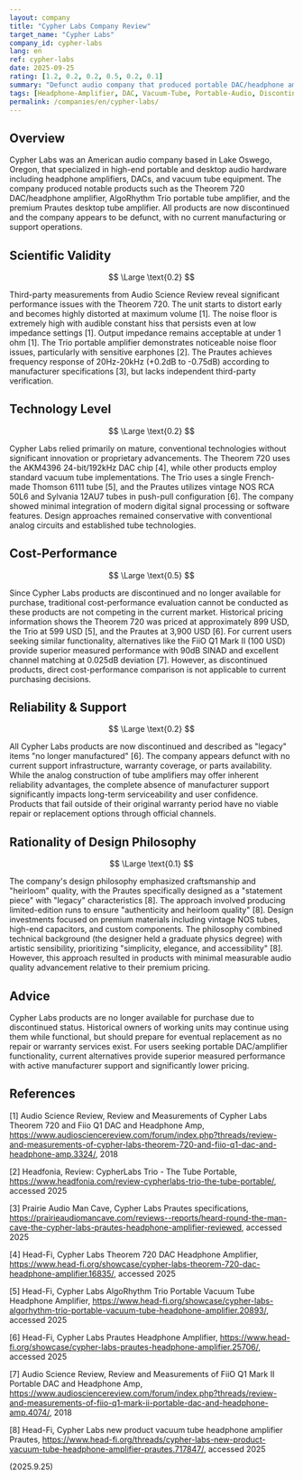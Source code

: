 ```yaml
---
layout: company
title: "Cypher Labs Company Review"
target_name: "Cypher Labs"
company_id: cypher-labs
lang: en
ref: cypher-labs
date: 2025-09-25
rating: [1.2, 0.2, 0.2, 0.5, 0.2, 0.1]
summary: "Defunct audio company that produced portable DAC/headphone amplifiers and vacuum tube equipment with problematic performance and high prices"
tags: [Headphone-Amplifier, DAC, Vacuum-Tube, Portable-Audio, Discontinued]
permalink: /companies/en/cypher-labs/
---
```


## Overview

Cypher Labs was an American audio company based in Lake Oswego, Oregon, that specialized in high-end portable and desktop audio hardware including headphone amplifiers, DACs, and vacuum tube equipment. The company produced notable products such as the Theorem 720 DAC/headphone amplifier, AlgoRhythm Trio portable tube amplifier, and the premium Prautes desktop tube amplifier. All products are now discontinued and the company appears to be defunct, with no current manufacturing or support operations.

## Scientific Validity

$$ \Large \text{0.2} $$

Third-party measurements from Audio Science Review reveal significant performance issues with the Theorem 720. The unit starts to distort early and becomes highly distorted at maximum volume [1]. The noise floor is extremely high with audible constant hiss that persists even at low impedance settings [1]. Output impedance remains acceptable at under 1 ohm [1]. The Trio portable amplifier demonstrates noticeable noise floor issues, particularly with sensitive earphones [2]. The Prautes achieves frequency response of 20Hz-20kHz (+0.2dB to -0.75dB) according to manufacturer specifications [3], but lacks independent third-party verification.

## Technology Level

$$ \Large \text{0.2} $$

Cypher Labs relied primarily on mature, conventional technologies without significant innovation or proprietary advancements. The Theorem 720 uses the AKM4396 24-bit/192kHz DAC chip [4], while other products employ standard vacuum tube implementations. The Trio uses a single French-made Thomson 6111 tube [5], and the Prautes utilizes vintage NOS RCA 50L6 and Sylvania 12AU7 tubes in push-pull configuration [6]. The company showed minimal integration of modern digital signal processing or software features. Design approaches remained conservative with conventional analog circuits and established tube technologies.

## Cost-Performance

$$ \Large \text{0.5} $$

Since Cypher Labs products are discontinued and no longer available for purchase, traditional cost-performance evaluation cannot be conducted as these products are not competing in the current market. Historical pricing information shows the Theorem 720 was priced at approximately 899 USD, the Trio at 599 USD [5], and the Prautes at 3,900 USD [6]. For current users seeking similar functionality, alternatives like the FiiO Q1 Mark II (100 USD) provide superior measured performance with 90dB SINAD and excellent channel matching at 0.025dB deviation [7]. However, as discontinued products, direct cost-performance comparison is not applicable to current purchasing decisions.

## Reliability & Support

$$ \Large \text{0.2} $$

All Cypher Labs products are now discontinued and described as "legacy" items "no longer manufactured" [6]. The company appears defunct with no current support infrastructure, warranty coverage, or parts availability. While the analog construction of tube amplifiers may offer inherent reliability advantages, the complete absence of manufacturer support significantly impacts long-term serviceability and user confidence. Products that fail outside of their original warranty period have no viable repair or replacement options through official channels.

## Rationality of Design Philosophy

$$ \Large \text{0.1} $$

The company's design philosophy emphasized craftsmanship and "heirloom" quality, with the Prautes specifically designed as a "statement piece" with "legacy" characteristics [8]. The approach involved producing limited-edition runs to ensure "authenticity and heirloom quality" [8]. Design investments focused on premium materials including vintage NOS tubes, high-end capacitors, and custom components. The philosophy combined technical background (the designer held a graduate physics degree) with artistic sensibility, prioritizing "simplicity, elegance, and accessibility" [8]. However, this approach resulted in products with minimal measurable audio quality advancement relative to their premium pricing.

## Advice

Cypher Labs products are no longer available for purchase due to discontinued status. Historical owners of working units may continue using them while functional, but should prepare for eventual replacement as no repair or warranty services exist. For users seeking portable DAC/amplifier functionality, current alternatives provide superior measured performance with active manufacturer support and significantly lower pricing.

## References

[1] Audio Science Review, Review and Measurements of Cypher Labs Theorem 720 and Fiio Q1 DAC and Headphone Amp, https://www.audiosciencereview.com/forum/index.php?threads/review-and-measurements-of-cypher-labs-theorem-720-and-fiio-q1-dac-and-headphone-amp.3324/, 2018

[2] Headfonia, Review: CypherLabs Trio - The Tube Portable, https://www.headfonia.com/review-cypherlabs-trio-the-tube-portable/, accessed 2025

[3] Prairie Audio Man Cave, Cypher Labs Prautes specifications, https://prairieaudiomancave.com/reviews--reports/heard-round-the-man-cave-the-cypher-labs-prautes-headphone-amplifier-reviewed, accessed 2025

[4] Head-Fi, Cypher Labs Theorem 720 DAC Headphone Amplifier, https://www.head-fi.org/showcase/cypher-labs-theorem-720-dac-headphone-amplifier.16835/, accessed 2025

[5] Head-Fi, Cypher Labs AlgoRhythm Trio Portable Vacuum Tube Headphone Amplifier, https://www.head-fi.org/showcase/cypher-labs-algorhythm-trio-portable-vacuum-tube-headphone-amplifier.20893/, accessed 2025

[6] Head-Fi, Cypher Labs Prautes Headphone Amplifier, https://www.head-fi.org/showcase/cypher-labs-prautes-headphone-amplifier.25706/, accessed 2025

[7] Audio Science Review, Review and Measurements of FiiO Q1 Mark II Portable DAC and Headphone Amp, https://www.audiosciencereview.com/forum/index.php?threads/review-and-measurements-of-fiio-q1-mark-ii-portable-dac-and-headphone-amp.4074/, 2018

[8] Head-Fi, Cypher Labs new product vacuum tube headphone amplifier Prautes, https://www.head-fi.org/threads/cypher-labs-new-product-vacuum-tube-headphone-amplifier-prautes.717847/, accessed 2025

(2025.9.25)